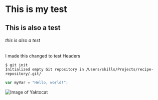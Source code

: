 # This is my test
## This is also a test
###### this is also a test 
I made this changed to test Headers

```
$ git init
Initialized empty Git repository in /Users/skills/Projects/recipe-repository/.git/
```

``` javascript
var myVar = "Hello, world!";
```


![Image of Yaktocat](https://octodex.github.com/images/yaktocat.png)
